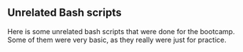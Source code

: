  
## Unrelated Bash scripts

Here is some unrelated bash scripts that were done for the bootcamp. Some of them were very basic, as they really were just for practice.
